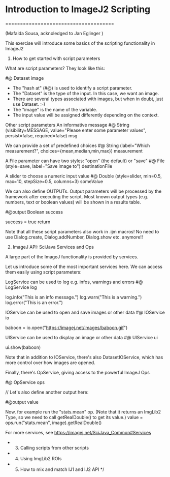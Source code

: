 # Introduction to ImageJ2 Scripting
=====================================

(Mafalda Sousa, acknoledged to Jan Eglinger )

This exercise will introduce some basics of the scripting functionality in ImageJ2
 
1. How to get started with script parameters
 
What are script parameters?
They look like this:

#@ Dataset image

* The "hash at" (#@) is used to identify a script parameter.
* The "Dataset" is the type of the input. In this case, we want an image.
* There are several types associated with images, but when in doubt, just use Dataset. :-)
* The "image" is the name of the variable.
* The input value will be assigned differently depending on the context.

Other script parameters
An informative message
#@ String (visibility=MESSAGE, value="Please enter some parameter values", persist=false, required=false) msg

We can provide a set of predefined choices
#@ String (label="Which measurement?", choices={mean,median,min,max}) measurement

A File parameter can have two styles: "open" (the default) or "save"
#@ File (style=save, label="Save image to") destinationFile

A slider to choose a numeric input value
#@ Double (style=slider, min=0.5, max=10, stepSize=0.5, columns=3) someValue

We can also define OUTPUTs.
Output parameters will be processed by the framework after executing the script.
Most known output types (e.g. numbers, text or boolean values) will be shown in a results table.

#@output Boolean success

success = true
return 

Note that all these script parameters also work in .ijm macros! No need to use Dialog.create, Dialog.addNumber, Dialog.show etc. anymore!!

2. ImageJ API: SciJava Services and Ops
 
 A large part of the ImageJ functionality is provided by services.
  
 Let us introduce some of the most important services here.
 We can access them easily using script parameters:
 

LogService can be used to log e.g. infos, warnings and errors
#@ LogService log

log.info("This is an info message.")
log.warn("This is a warning.")
log.error("This is an error.")

IOService can be used to open and save images or other data
#@ IOService io

baboon = io.open("https://imagej.net/images/baboon.gif")

UIService can be used to display an image or other data
#@ UIService ui

ui.show(baboon)

Note that in addition to IOService, there's also DatasetIOService, which has more control over how images are opened.

Finally, there's OpService, giving access to the powerful ImageJ Ops

#@ OpService ops

// Let's also define another output here:

#@output value

Now, for example run the "stats.mean" op. (Note that it returns an ImgLib2 Type, so we need to call getRealDouble() to get its value.)
value = ops.run("stats.mean", image).getRealDouble()

For more services, see https://imagej.net/SciJava_Common#Services
 
 * 3. Calling scripts from other scripts
 * 4. Using ImgLib2 ROIs
 * 5. How to mix and match IJ1 and IJ2 API
 */
 
 
